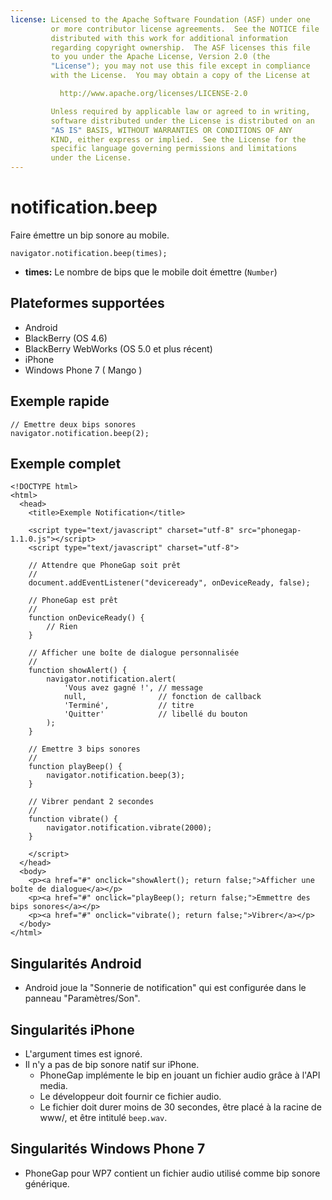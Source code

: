```yaml
---
license: Licensed to the Apache Software Foundation (ASF) under one
         or more contributor license agreements.  See the NOTICE file
         distributed with this work for additional information
         regarding copyright ownership.  The ASF licenses this file
         to you under the Apache License, Version 2.0 (the
         "License"); you may not use this file except in compliance
         with the License.  You may obtain a copy of the License at

           http://www.apache.org/licenses/LICENSE-2.0

         Unless required by applicable law or agreed to in writing,
         software distributed under the License is distributed on an
         "AS IS" BASIS, WITHOUT WARRANTIES OR CONDITIONS OF ANY
         KIND, either express or implied.  See the License for the
         specific language governing permissions and limitations
         under the License.
---
```


notification.beep
=================

Faire émettre un bip sonore au mobile.

    navigator.notification.beep(times);

- __times:__ Le nombre de bips que le mobile doit émettre (`Number`)

Plateformes supportées
----------------------

- Android
- BlackBerry (OS 4.6)
- BlackBerry WebWorks (OS 5.0 et plus récent)
- iPhone
- Windows Phone 7 ( Mango )

Exemple rapide
--------------

    // Emettre deux bips sonores
    navigator.notification.beep(2);

Exemple complet
---------------

    <!DOCTYPE html>
    <html>
      <head>
        <title>Exemple Notification</title>

        <script type="text/javascript" charset="utf-8" src="phonegap-1.1.0.js"></script>
        <script type="text/javascript" charset="utf-8">

        // Attendre que PhoneGap soit prêt
        //
        document.addEventListener("deviceready", onDeviceReady, false);

        // PhoneGap est prêt
        //
        function onDeviceReady() {
            // Rien
        }

        // Afficher une boîte de dialogue personnalisée
        //
        function showAlert() {
		    navigator.notification.alert(
		        'Vous avez gagné !', // message
		        null,                // fonction de callback
		        'Terminé',           // titre
		        'Quitter'            // libellé du bouton
		    );
        }

        // Emettre 3 bips sonores
        //
        function playBeep() {
            navigator.notification.beep(3);
        }

        // Vibrer pendant 2 secondes
        //
        function vibrate() {
            navigator.notification.vibrate(2000);
        }

        </script>
      </head>
      <body>
        <p><a href="#" onclick="showAlert(); return false;">Afficher une boîte de dialogue</a></p>
        <p><a href="#" onclick="playBeep(); return false;">Emmettre des bips sonores</a></p>
        <p><a href="#" onclick="vibrate(); return false;">Vibrer</a></p>
      </body>
    </html>

Singularités Android
--------------------

- Android joue la "Sonnerie de notification" qui est configurée dans le panneau "Paramètres/Son".

Singularités iPhone
-------------------

- L'argument times est ignoré.
- Il n'y a pas de bip sonore natif sur iPhone.
  - PhoneGap implémente le bip en jouant un fichier audio grâce à l'API media.
  - Le développeur doit fournir ce fichier audio.
  - Le fichier doit durer moins de 30 secondes, être placé à la racine de www/, et être intitulé `beep.wav`.

Singularités Windows Phone 7
----------------------------

- PhoneGap pour WP7 contient un fichier audio utilisé comme bip sonore générique. 
